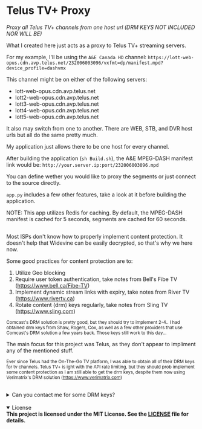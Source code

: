 # Telus TV+ Proxy
<i>Proxy all Telus TV+ channels from one host url (DRM KEYS NOT INCLUDED NOR WILL BE)</i>

What I created here just acts as a proxy to Telus TV+ streaming servers.

For my example, I'll be using the `A&E Canada HD` channel: `https://lott-web-opus.cdn.avp.telus.net/232006003096/vxfmt=dp/manifest.mpd?device_profile=dashvmx`

This channel might be on either of the following servers:
- lott-web-opus.cdn.avp.telus.net
- lott2-web-opus.cdn.avp.telus.net
- lott3-web-opus.cdn.avp.telus.net
- lott4-web-opus.cdn.avp.telus.net
- lott5-web-opus.cdn.avp.telus.net

It also may switch from one to another. There are WEB, STB, and DVR host urls but all do the same pretty much.

My application just allows there to be one host for every channel.

After building the application (`sh Build.sh`), the A&E MPEG-DASH manifest link would be: `http://your.server.ip:port/232006003096.mpd`

You can define wether you would like to proxy the segments or just connect to the source directly.

`app.py` includes a few other features, take a look at it before building the application.

NOTE: This app utilizes Redis for caching. By default, the MPEG-DASH manifest is cached for 5 seconds, segments are cached for 60 seconds.

##

Most ISPs don't know how to properly implement content protection. It doesn't help that Widevine can be easily decrypted, so that's why we here now.

Some good practices for content protection are to:
1. Utilize Geo blocking
2. Require user token authentication, take notes from Bell's Fibe TV (https://www.bell.ca/Fibe-TV)
3. Implement dynamic stream links with expiry, take notes from River TV (https://www.rivertv.ca)
4. Rotate content (drm) keys regularly, take notes from Sling TV (https://www.sling.com)

<small>Comcast's DRM solution is pretty good, but they should try to implement 2-4.. I had obtained drm keys from Shaw, Rogers, Cox, as well as a few other providers that use Comcast's DRM solution a few years back. Those keys still work to this day...</small>

The main focus for this project was Telus, as they don't appear to impliment any of the mentioned stuff. 

<small>Ever since Telus had the On-The-Go TV platform, I was able to obtain all of their DRM keys for tv channels. Telus TV+ is ight with the API rate limiting, but they should prob implement some content protection as I am still able to get the drm keys, despite them now using Verimatrix's DRM solution (https://www.verimatrix.com)</small>

##

<details close>
<summary>Can you contact me for some DRM keys?</summary>
<b>No, Fuck off!</b>
</details>

</br>

<details open>
<summary>License</summary>
<b>This project is licensed under the MIT License. See the <a href="LICENSE">LICENSE</a> file for details.</b>
</details>